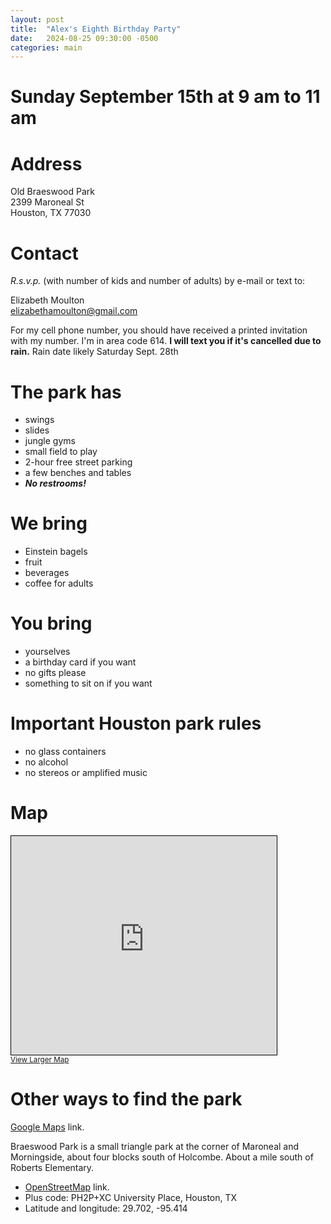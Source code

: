 ```yaml
---
layout: post
title:  "Alex's Eighth Birthday Party"
date:   2024-08-25 09:30:00 -0500
categories: main
---
```


# Sunday September 15th at 9 am to 11 am

# Address

Old Braeswood Park  
2399 Maroneal St  
Houston, TX 77030

# Contact

*R.s.v.p.* (with number of kids and number of adults) by e-mail or text to:

Elizabeth Moulton  
[elizabethamoulton@gmail.com](mailto:elizabethamoulton@gmail.com)

For my cell phone number, you should have received a printed invitation
with my number. I'm in area code 614. **I will text
you if it's cancelled due to rain.**
Rain date likely Saturday Sept. 28th

# The park has

- swings
- slides
- jungle gyms
- small field to play
- 2-hour free street parking
-  a few benches and tables
-  ***No restrooms!***


# We bring

- Einstein bagels  
- fruit
- beverages
- coffee for adults

# You bring

- yourselves
- a birthday card if you want
- no gifts please
- something to sit on if you want

# Important Houston park rules

- no glass containers
- no alcohol
- no stereos or amplified music

# Map

<iframe width="425" height="350" frameborder="0" scrolling="no" marginheight="0" marginwidth="0" src="https://www.openstreetmap.org/export/embed.html?bbox=-95.41542291641237%2C29.701732002123837%2C-95.41367143392564%2C29.702920198759507&amp;layer=mapnik" style="border: 1px solid black"></iframe><br/><small><a href="https://www.openstreetmap.org/#map=19/29.70233/-95.41455">View Larger Map</a></small>

# Other ways to find the park

[Google Maps](https://goo.gl/maps/WqQSf8B9dVePbDBr9) link.

Braeswood Park is a small triangle park at the corner of Maroneal and
Morningside, about four blocks south of Holcombe. About a mile south
of Roberts Elementary.

- [OpenStreetMap](https://osm.org/go/TuQNfDLrP?way=216506690) link.
- Plus code: PH2P+XC University Place, Houston, TX
- Latitude and longitude: 29.702, -95.414

